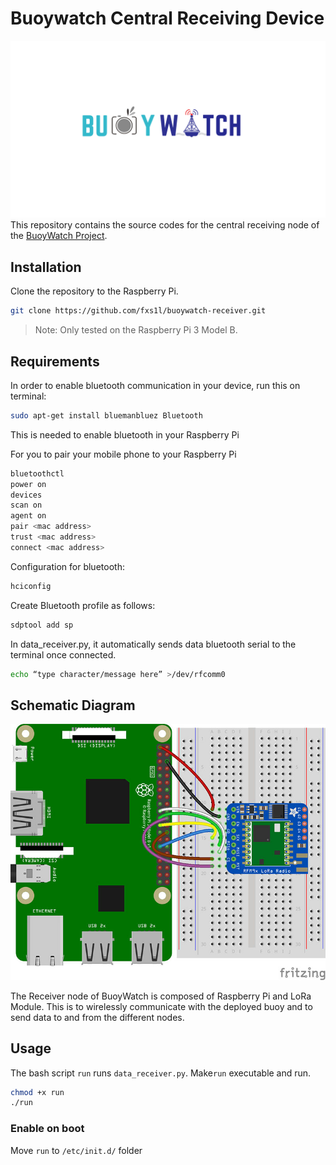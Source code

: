 # Buoywatch Central Receiving Device
![buoywatch_logo.png](https://github.com/fxs1l/Buoywatch/blob/master/images/buoywatch_logo.png "BuoyWatch Logo")
This repository contains the source codes for the central receiving node of the [BuoyWatch Project](https://github.com/fxs1l/BuoyWatch). 

## Installation 
Clone the repository to the Raspberry Pi.
```bash
git clone https://github.com/fxs1l/buoywatch-receiver.git
```
> Note: Only tested on the Raspberry Pi 3 Model B.

## Requirements

In order to enable bluetooth communication in your device, run this on terminal:

```bash
sudo apt-get install bluemanbluez Bluetooth
```
This is needed to enable bluetooth in your Raspberry Pi

For you to pair your mobile phone to your Raspberry Pi
```bash
bluetoothctl
power on
devices
scan on
agent on
pair <mac address>
trust <mac address>
connect <mac address>
```

Configuration for bluetooth:
```bash
hciconfig
```

Create Bluetooth profile as follows:
```bash
sdptool add sp
```


In data_receiver.py, it automatically sends data bluetooth serial to the terminal once connected. 
```bash
echo “type character/message here” >/dev/rfcomm0
```

## Schematic Diagram
![receiver schematic.png](https://github.com/fxs1l/buoywatch-receiver/blob/master/receiver-schematic.jpeg "BuoyWatch Receiver")

The Receiver node of BuoyWatch is composed of Raspberry Pi and LoRa Module. This is to wirelessly communicate with the deployed buoy and to send data to and from the different nodes. 

## Usage
The bash script ``run`` runs ``data_receiver.py``. Make``run`` executable and run.
```bash 
chmod +x run
./run
```
### Enable on boot
Move ``run`` to ``/etc/init.d/`` folder
